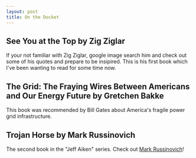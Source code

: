 ```yaml
---
layout: post
title: On the Docket
---
```


## See You at the Top by Zig Ziglar

If your not familiar with Zig Ziglar, google image search him and check out some of his quotes and prepare to be insipired. This is his first book which I've been wanting to read for some time now.

## The Grid: The Fraying Wires Between Americans and Our Energy Future by Gretchen Bakke 

This book was recommended by Bill Gates about America's fragile power grid infrastructure. 

## Trojan Horse by Mark Russinovich

The second book in the "Jeff Aiken" series. Check out [Mark Russinovich](https://en.wikipedia.org/wiki/Mark_Russinovich)!
